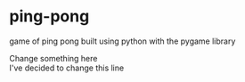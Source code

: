 # ping-pong
game of ping pong built using python with the pygame library

Change something here\
I've decided to change this line

